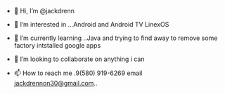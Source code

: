 - 👋 Hi, I’m @jackdrenn
- 👀 I’m interested in ...Android and Android TV LinexOS



- 🌱 I’m currently learning ..Java and trying to find away to remove some factory intstalled google apps
- 💞️ I’m looking to collaborate on anything i can 
- 📫 How to reach me .9(580) 919-6269 email jackdrennon30@gmail.com..

<!---
jackdrenn/jackdrenn is a ✨ special ✨ repository because its `README.md` (this file) appears on your GitHub profile.
You can click the Preview link to take a look at your changes.
--->
